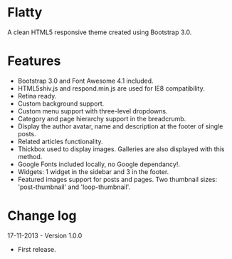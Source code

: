 Flatty
==========
A clean HTML5 responsive theme created using Bootstrap 3.0.

Features
==========
- Bootstrap 3.0 and Font Awesome 4.1 included.
- HTML5shiv.js and respond.min.js are used for IE8 compatibility.
- Retina ready.
- Custom background support.
- Custom menu support with three-level dropdowns.
- Category and page hierarchy support in the breadcrumb.
- Display the author avatar, name and description at the footer of single posts.
- Related articles functionality.
- Thickbox used to display images. Galleries are also displayed with this method.
- Google Fonts included locally, no Google dependancy!.
- Widgets: 1 widget in the sidebar and 3 in the footer.
- Featured images support for posts and pages. Two thumbnail sizes: 'post-thumbnail' and 'loop-thumbnail'.

Change log
==========
17-11-2013 - Version 1.0.0

- First release.